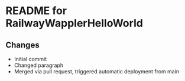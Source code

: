 # README for RailwayWapplerHelloWorld

## Changes
- Initial commit
- Changed paragraph
- Merged via pull request, triggered automatic deployment from main